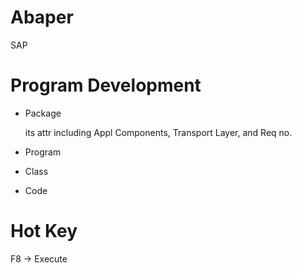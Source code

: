 # Abaper
SAP

# Program Development

* Package 
  
  its attr including Appl Components, Transport Layer, and Req no.

* Program

* Class

* Code

# Hot Key

F8 -> Execute
